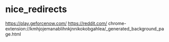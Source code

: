 # nice_redirects
https://play.geforcenow.com/
https://reddit.com/
chrome-extension://kmhjojemanablihnkjnnikokobgahlea/_generated_background_page.html
